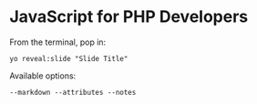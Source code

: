 
# JavaScript for PHP Developers

From the terminal, pop in:

  ```yo reveal:slide "Slide Title"```

Available options:

 ```--markdown --attributes --notes```

